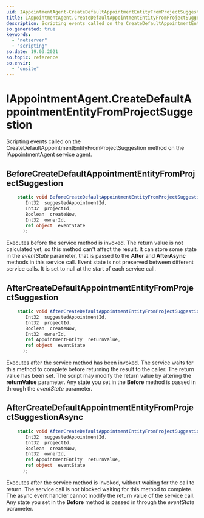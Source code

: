```yaml
---
uid: IAppointmentAgent-CreateDefaultAppointmentEntityFromProjectSuggestion
title: IAppointmentAgent.CreateDefaultAppointmentEntityFromProjectSuggestion event method
description: Scripting events called on the CreateDefaultAppointmentEntityFromProjectSuggestion method on the IAppointmentAgent service agent.
so.generated: true
keywords:
  - "netserver"
  - "scripting"
so.date: 19.03.2021
so.topic: reference
so.envir:
  - "onsite"
---
```

# IAppointmentAgent.CreateDefaultAppointmentEntityFromProjectSuggestion

Scripting events called on the <see cref='M:SuperOffice.CRM.Services.IAppointmentAgent.CreateDefaultAppointmentEntityFromProjectSuggestion'>CreateDefaultAppointmentEntityFromProjectSuggestion</see> method on the <see cref='IAppointmentAgent'>IAppointmentAgent</see>  service agent.

## BeforeCreateDefaultAppointmentEntityFromProjectSuggestion
```cs
    static void BeforeCreateDefaultAppointmentEntityFromProjectSuggestion(
       Int32  suggestedAppointmentId,
       Int32  projectId,
       Boolean  createNow,
       Int32  ownerId,
       ref object  eventState
      );
```
Executes before the service method is invoked.
The return value is not calculated yet, so this method can't affect the result.
It can store some state in the *eventState* parameter, that is passed to the **After** and **AfterAsync** methods in this service call.
Event state is not preserved between different service calls. It is set to null at the start of each service call.
## AfterCreateDefaultAppointmentEntityFromProjectSuggestion
```cs
    static void AfterCreateDefaultAppointmentEntityFromProjectSuggestion(
       Int32  suggestedAppointmentId,
       Int32  projectId,
       Boolean  createNow,
       Int32  ownerId,
       ref AppointmentEntity  returnValue,
       ref object  eventState
      );
```
Executes after the service method has been invoked. The service waits for this method to complete before returning the result to the caller.
The return value has been set. The script may modify the return value by altering the **returnValue** parameter.
Any state you set in the **Before** method is passed in through the *eventState* parameter.
## AfterCreateDefaultAppointmentEntityFromProjectSuggestionAsync
```cs
    static void AfterCreateDefaultAppointmentEntityFromProjectSuggestionAsync(
       Int32  suggestedAppointmentId,
       Int32  projectId,
       Boolean  createNow,
       Int32  ownerId,
       ref AppointmentEntity  returnValue,
       ref object  eventState
      );
```
Executes after the service method is invoked, without waiting for the call to return.
The service call is not blocked waiting for this method to complete.
The async event handler cannot modify the return value of the service call.
Any state you set in the **Before** method is passed in through the *eventState* parameter.

